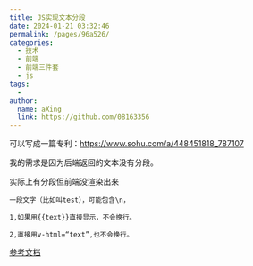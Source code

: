 ```yaml
---
title: JS实现文本分段
date: 2024-01-21 03:32:46
permalink: /pages/96a526/
categories:
  - 技术
  - 前端
  - 前端三件套
  - js
tags:
  - 
author: 
  name: aXing
  link: https://github.com/08163356
---
```

可以写成一篇专利：https://www.sohu.com/a/448451818_787107

我的需求是因为后端返回的文本没有分段。

实际上有分段但前端没渲染出来

```
一段文字（比如叫test），可能包含\n，

1,如果用{{text}}直接显示，不会换行。

2,直接用v-html=“text”,也不会换行。
```

[参考文档](https://blog.csdn.net/Leon_940002463/article/details/102775758)

